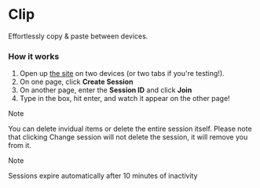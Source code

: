 # Clip
Effortlessly copy & paste between devices.

### How it works
1. Open up [the site](https://clip.glitch.je) on two devices (or two tabs if you're testing!). 
2. On one page, click **Create Session**
3. On another page, enter the **Session ID** and click **Join**
4. Type in the box, hit enter, and watch it appear on the other page!

> [!NOTE]
> You can delete invidual items or delete the entire session itself. Please note that clicking Change session will not delete the session, it will remove you from it.

> [!NOTE]
> Sessions expire automatically after 10 minutes of inactivity